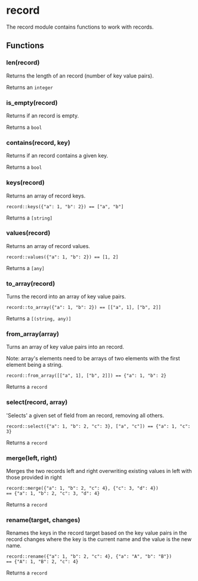 
# record

The record module contains functions to work with records.
## Functions
### len(record)

Returns the length of an record (number of key value pairs).

Returns an `integer`

### is_empty(record)

Returns if an record is empty.

Returns a `bool`

### contains(record, key)

Returns if an record contains a given key.

Returns a `bool`

### keys(record)

Returns an array of record keys.

```tremor
record::keys({"a": 1, "b": 2}) == ["a", "b"]
```

Returns a `[string]`

### values(record)

Returns an array of record values.

```tremor
record::values({"a": 1, "b": 2}) == [1, 2]
```

Returns a `[any]`

### to_array(record)

Turns the record into an array of key value pairs.

```tremor
record::to_array({"a": 1, "b": 2}) == [["a", 1], ["b", 2]]
```

Returns a `[(string, any)]`

### from_array(array)

Turns an array of key value pairs into an record.

Note: array's elements need to be arrays of two elements with the first
element being a string.

```tremor
record::from_array([["a", 1], ["b", 2]]) == {"a": 1, "b": 2}
```

Returns a `record`

### select(record, array)

'Selects' a given set of field from an record, removing all others.

```tremor
record::select({"a": 1, "b": 2, "c": 3}, ["a", "c"]) == {"a": 1, "c": 3}
```

Returns a `record`

### merge(left, right)

Merges the two records left and right overwriting existing values in left
with those provided in right

```tremor
record::merge({"a": 1, "b": 2, "c": 4}, {"c": 3, "d": 4})
== {"a": 1, "b": 2, "c": 3, "d": 4}
```

Returns a `record`

### rename(target, changes)

Renames the keys in the record target based on the key value pairs in the
record changes where the key is the current name and the value is the new
name.

```tremor
record::rename({"a": 1, "b": 2, "c": 4}, {"a": "A", "b": "B"})
== {"A": 1, "B": 2, "c": 4}
```

Returns a `record`
